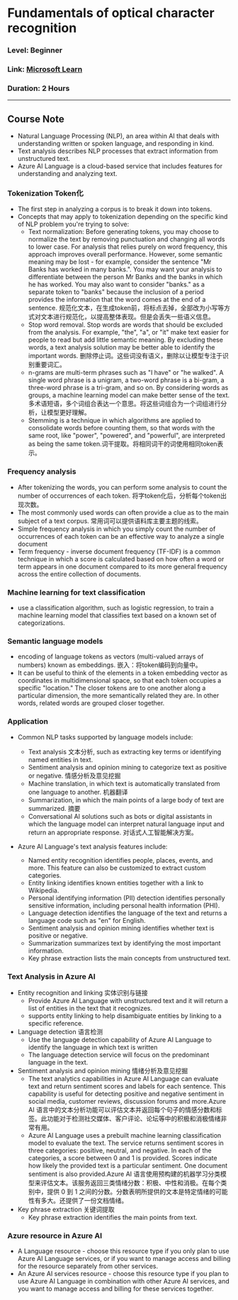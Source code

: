 # Fundamentals of optical character recognition
### Level: Beginner
### Link: [Microsoft Learn](https://learn.microsoft.com/en-us/training/modules/analyze-text-with-text-analytics-service/)
### Duration: 2 Hours
---

## Course Note

- Natural Language Processing (NLP), an area within AI that deals with understanding written or spoken language, and responding in kind.
- Text analysis describes NLP processes that extract information from unstructured text.
- Azure AI Language is a cloud-based service that includes features for understanding and analyzing text.

### Tokenization Token化
- The first step in analyzing a corpus is to break it down into tokens.
- Concepts that may apply to tokenization depending on the specific kind of NLP problem you're trying to solve:
  - Text normalization: Before generating tokens, you may choose to normalize the text by removing punctuation and changing all words to lower case. For analysis that relies purely on word frequency, this approach improves overall performance. However, some semantic meaning may be lost - for example, consider the sentence "Mr Banks has worked in many banks.". You may want your analysis to differentiate between the person Mr Banks and the banks in which he has worked. You may also want to consider "banks." as a separate token to "banks" because the inclusion of a period provides the information that the word comes at the end of a sentence. 规范化文本，在生成token前，将标点去掉，全部改为小写等方式对文本进行规范化，以提高整体表现。但是会丢失一些语义信息。
  - Stop word removal. Stop words are words that should be excluded from the analysis. For example, "the", "a", or "it" make text easier for people to read but add little semantic meaning. By excluding these words, a text analysis solution may be better able to identify the important words. 删除停止词。这些词没有语义，删除以让模型专注于识别重要词汇。
  - n-grams are multi-term phrases such as "I have" or "he walked". A single word phrase is a unigram, a two-word phrase is a bi-gram, a three-word phrase is a tri-gram, and so on. By considering words as groups, a machine learning model can make better sense of the text. 多术语短语，多个词组合表达一个意思。将这些词组合为一个词组进行分析，让模型更好理解。
  - Stemming is a technique in which algorithms are applied to consolidate words before counting them, so that words with the same root, like "power", "powered", and "powerful", are interpreted as being the same token.词干提取。将相同词干的词使用相同token表示。

### Frequency analysis
- After tokenizing the words, you can perform some analysis to count the number of occurrences of each token. 将字token化后，分析每个token出现次数。
- The most commonly used words can often provide a clue as to the main subject of a text corpus. 常用词可以提供语料库主要主题的线索。
- Simple frequency analysis in which you simply count the number of occurrences of each token can be an effective way to analyze a single document
- Term frequency - inverse document frequency (TF-IDF) is a common technique in which a score is calculated based on how often a word or term appears in one document compared to its more general frequency across the entire collection of documents.

### Machine learning for text classification
- use a classification algorithm, such as logistic regression, to train a machine learning model that classifies text based on a known set of categorizations.


### Semantic language models
- encoding of language tokens as vectors (multi-valued arrays of numbers) known as embeddings. 嵌入：将token编码到向量中。
- It can be useful to think of the elements in a token embedding vector as coordinates in multidimensional space, so that each token occupies a specific "location." The closer tokens are to one another along a particular dimension, the more semantically related they are. In other words, related words are grouped closer together.

### Application
- Common NLP tasks supported by language models include:
  - Text analysis 文本分析, such as extracting key terms or identifying named entities in text.
  - Sentiment analysis and opinion mining to categorize text as positive or negative. 情感分析及意见挖掘
  - Machine translation, in which text is automatically translated from one language to another. 机器翻译
  - Summarization, in which the main points of a large body of text are summarized. 摘要
  - Conversational AI solutions such as bots or digital assistants in which the language model can interpret natural language input and return an appropriate response. 对话式人工智能解决方案。

- Azure AI Language's text analysis features include:
  - Named entity recognition identifies people, places, events, and more. This feature can also be customized to extract custom categories.
  - Entity linking identifies known entities together with a link to Wikipedia.
  - Personal identifying information (PII) detection identifies personally sensitive information, including personal health information (PHI).
  - Language detection identifies the language of the text and returns a language code such as "en" for English.
  - Sentiment analysis and opinion mining identifies whether text is positive or negative.
  - Summarization summarizes text by identifying the most important information.
  - Key phrase extraction lists the main concepts from unstructured text.


### Text Analysis in Azure AI
- Entity recognition and linking 实体识别与链接
  - Provide Azure AI Language with unstructured text and it will return a list of entities in the text that it recognizes.
  - supports entity linking to help disambiguate entities by linking to a specific reference.
- Language detection 语言检测
  - Use the language detection capability of Azure AI Language to identify the language in which text is written
  - The language detection service will focus on the predominant language in the text. 
- Sentiment analysis and opinion mining 情绪分析及意见挖掘
  - The text analytics capabilities in Azure AI Language can evaluate text and return sentiment scores and labels for each sentence. This capability is useful for detecting positive and negative sentiment in social media, customer reviews, discussion forums and more.Azure AI 语言中的文本分析功能可以评估文本并返回每个句子的情感分数和标签。此功能对于检测社交媒体、客户评论、论坛等中的积极和消极情绪非常有用。
  - Azure AI Language uses a prebuilt machine learning classification model to evaluate the text. The service returns sentiment scores in three categories: positive, neutral, and negative. In each of the categories, a score between 0 and 1 is provided. Scores indicate how likely the provided text is a particular sentiment. One document sentiment is also provided.Azure AI 语言使用预构建的机器学习分类模型来评估文本。该服务返回三类情绪分数：积极、中性和消极。在每个类别中，提供 0 到 1 之间的分数。分数表明所提供的文本是特定情绪的可能性有多大。还提供了一份文档情绪。
- Key phrase extraction 关键词提取
  - Key phrase extraction identifies the main points from text. 

### Azure resource in Azure AI
- A Language resource - choose this resource type if you only plan to use Azure AI Language services, or if you want to manage access and billing for the resource separately from other services.
- An Azure AI services resource - choose this resource type if you plan to use Azure AI Language in combination with other Azure AI services, and you want to manage access and billing for these services together.